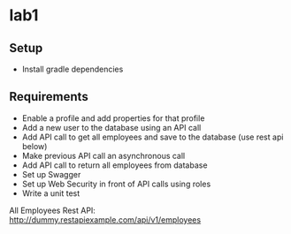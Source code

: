 # lab1

## Setup
- Install gradle dependencies

## Requirements
- Enable a profile and add properties for that profile
- Add a new user to the database using an API call
- Add API call to get all employees and save to the database (use rest api below)
- Make previous API call an asynchronous call
- Add API call to return all employees from database
- Set up Swagger
- Set up Web Security in front of API calls using roles
- Write a unit test

All Employees Rest API:
http://dummy.restapiexample.com/api/v1/employees